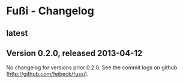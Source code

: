 Fußi - Changelog
================

latest
------



Version 0.2.0, released 2013-04-12
----------------------------------

No changelog for versions prior 0.2.0. See the commit logs on github (http://github.com/feibeck/fussi).